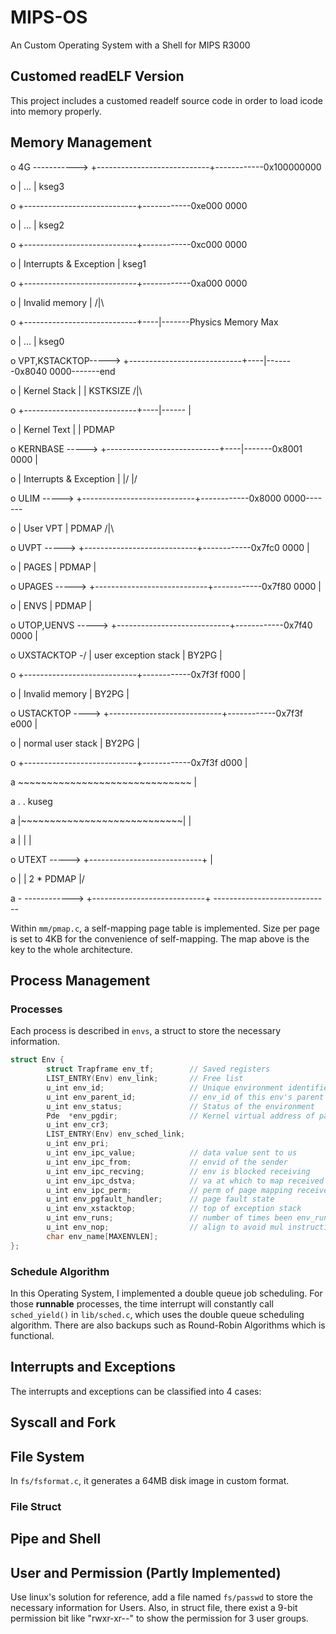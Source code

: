 # MIPS-OS
An Custom Operating System with a Shell for MIPS R3000

## Customed readELF Version
This project includes a customed readelf source code in order to load icode into memory properly.

## Memory Management
 o     4G ----------->  +----------------------------+------------0x100000000

 o                      |       ...                  |  kseg3

 o                      +----------------------------+------------0xe000 0000

 o                      |       ...                  |  kseg2

 o                      +----------------------------+------------0xc000 0000

 o                      |   Interrupts & Exception   |  kseg1

 o                      +----------------------------+------------0xa000 0000

 o                      |      Invalid memory        |   /|\

 o                      +----------------------------+----|-------Physics Memory Max

 o                      |       ...                  |  kseg0

 o  VPT,KSTACKTOP-----> +----------------------------+----|-------0x8040 0000-------end

 o                      |       Kernel Stack         |    | KSTKSIZE            /|\

 o                      +----------------------------+----|------                |

 o                      |       Kernel Text          |    |                    PDMAP

 o      KERNBASE -----> +----------------------------+----|-------0x8001 0000    |

 o                      |   Interrupts & Exception   |   \|/                    \|/

 o      ULIM     -----> +----------------------------+------------0x8000 0000-------

 o                      |         User VPT           |     PDMAP                /|\

 o      UVPT     -----> +----------------------------+------------0x7fc0 0000    |

 o                      |         PAGES              |     PDMAP                 |

 o      UPAGES   -----> +----------------------------+------------0x7f80 0000    |

 o                      |         ENVS               |     PDMAP                 |

 o  UTOP,UENVS   -----> +----------------------------+------------0x7f40 0000    |

 o  UXSTACKTOP -/       |     user exception stack   |     BY2PG                 |

 o                      +----------------------------+------------0x7f3f f000    |

 o                      |       Invalid memory       |     BY2PG                 |

 o      USTACKTOP ----> +----------------------------+------------0x7f3f e000    |

 o                      |     normal user stack      |     BY2PG                 |

 o                      +----------------------------+------------0x7f3f d000    |

 a                      ~~~~~~~~~~~~~~~~~~~~~~~~~~~~~~                           |

 a                      .                            .                         kuseg

 a                      |~~~~~~~~~~~~~~~~~~~~~~~~~~~~|                           |

 a                      |                            |                           |

 o       UTEXT   -----> +----------------------------+                           |

 o                      |                            |     2 * PDMAP            \|/

 a     - ------------>  +----------------------------+ -----------------------------
 
 Within `mm/pmap.c`, a self-mapping page table is implemented. Size per page is set to 4KB for the convenience of self-mapping. The map above is the key to the whole architecture.

## Process Management
### Processes
Each process is described in `envs`, a struct to store the necessary information.
``` c++
struct Env {
        struct Trapframe env_tf;        // Saved registers
        LIST_ENTRY(Env) env_link;       // Free list
        u_int env_id;                   // Unique environment identifier
        u_int env_parent_id;            // env_id of this env's parent
        u_int env_status;               // Status of the environment
        Pde  *env_pgdir;                // Kernel virtual address of page dir
        u_int env_cr3;
        LIST_ENTRY(Env) env_sched_link;
        u_int env_pri;
        u_int env_ipc_value;            // data value sent to us 
        u_int env_ipc_from;             // envid of the sender  
        u_int env_ipc_recving;          // env is blocked receiving
        u_int env_ipc_dstva;            // va at which to map received page
        u_int env_ipc_perm;             // perm of page mapping received
        u_int env_pgfault_handler;      // page fault state
        u_int env_xstacktop;            // top of exception stack
        u_int env_runs;                 // number of times been env_run'ed
        u_int env_nop;                  // align to avoid mul instruction
        char env_name[MAXENVLEN];
};
```
### Schedule Algorithm
In this Operating System, I implemented a double queue job scheduling. For those **runnable** processes, the time interrupt will constantly call `sched_yield()` in `lib/sched.c`, which uses the double queue scheduling algorithm. There are also backups such as Round-Robin Algorithms which is functional.

## Interrupts and Exceptions
The interrupts and exceptions can be classified into 4 cases:


## Syscall and Fork


## File System
In `fs/fsformat.c`, it generates a 64MB disk image in custom format.
### File Struct

## Pipe and Shell

## User and Permission (Partly Implemented)
Use linux's solution for reference, add a file named `fs/passwd` to store the necessary information for Users. Also, in struct file, there exist a 9-bit permission bit like "rwxr-xr--" to show the permission for 3 user groups.

